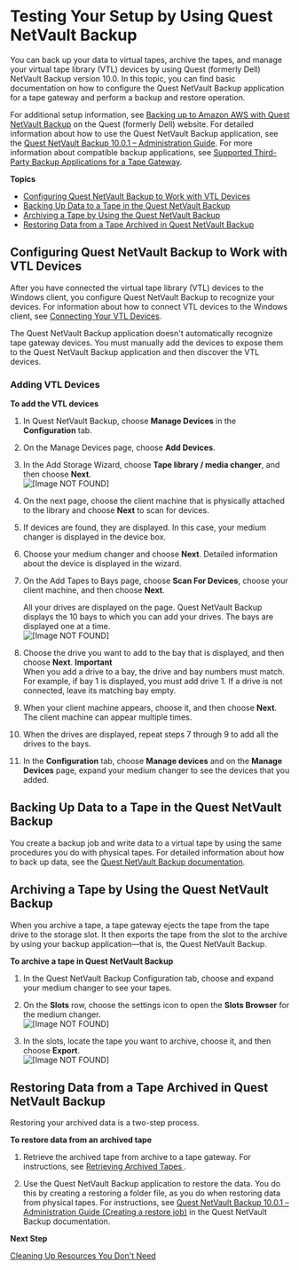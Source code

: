 # Testing Your Setup by Using Quest NetVault Backup<a name="backup-netvault"></a>

You can back up your data to virtual tapes, archive the tapes, and manage your virtual tape library \(VTL\) devices by using Quest \(formerly Dell\) NetVault Backup version 10\.0\. In this topic, you can find basic documentation on how to configure the Quest NetVault Backup application for a tape gateway and perform a backup and restore operation\. 

For additional setup information, see [Backing up to Amazon AWS with Quest NetVault Backup](https://www.scribd.com/document/294138486/backing-up-to-amazon-aws-with-dell-netvault-backup-technical-brief-75488-pdf) on the Quest \(formerly Dell\) website\. For detailed information about how to use the Quest NetVault Backup application, see the [Quest NetVault Backup 10\.0\.1 – Administration Guide](https://support.quest.com/technical-documents/netvault-backup/10.0.1/administration-guide/26#TOPIC-229714)\. For more information about compatible backup applications, see [Supported Third\-Party Backup Applications for a Tape Gateway](Requirements.md#requirements-backup-sw-for-vtl)\.

**Topics**
+ [Configuring Quest NetVault Backup to Work with VTL Devices](#netvault-configure-software)
+ [Backing Up Data to a Tape in the Quest NetVault Backup](#netvault-write-data-to-tape)
+ [Archiving a Tape by Using the Quest NetVault Backup](#netvault-archive-tape)
+ [Restoring Data from a Tape Archived in Quest NetVault Backup](#netvault-restore-tape)

## Configuring Quest NetVault Backup to Work with VTL Devices<a name="netvault-configure-software"></a>

After you have connected the virtual tape library \(VTL\) devices to the Windows client, you configure Quest NetVault Backup to recognize your devices\. For information about how to connect VTL devices to the Windows client, see [Connecting Your VTL Devices](GettingStarted-create-tape-gateway.md#GettingStartedAccessTapesVTL)\.

The Quest NetVault Backup application doesn't automatically recognize tape gateway devices\. You must manually add the devices to expose them to the Quest NetVault Backup application and then discover the VTL devices\.

### Adding VTL Devices<a name="netvault-add-devices"></a>

**To add the VTL devices**

1. In Quest NetVault Backup, choose **Manage Devices** in the **Configuration** tab\.

1. On the Manage Devices page, choose **Add Devices**\.

1. In the Add Storage Wizard, choose **Tape library / media changer**, and then choose **Next**\.  
![\[Image NOT FOUND\]](http://docs.aws.amazon.com/storagegateway/latest/userguide/images/NetVault-AddStorage.png)

1. On the next page, choose the client machine that is physically attached to the library and choose **Next** to scan for devices\.

1. If devices are found, they are displayed\. In this case, your medium changer is displayed in the device box\.

1. Choose your medium changer and choose **Next**\. Detailed information about the device is displayed in the wizard\.

1. On the Add Tapes to Bays page, choose **Scan For Devices**, choose your client machine, and then choose **Next**\. 

   All your drives are displayed on the page\. Quest NetVault Backup displays the 10 bays to which you can add your drives\. The bays are displayed one at a time\.  
![\[Image NOT FOUND\]](http://docs.aws.amazon.com/storagegateway/latest/userguide/images/NetVault-AddDrives.png)

1. Choose the drive you want to add to the bay that is displayed, and then choose **Next**\.
**Important**  
When you add a drive to a bay, the drive and bay numbers must match\. For example, if bay 1 is displayed, you must add drive 1\. If a drive is not connected, leave its matching bay empty\.

1. When your client machine appears, choose it, and then choose **Next**\. The client machine can appear multiple times\.

1. When the drives are displayed, repeat steps 7 through 9 to add all the drives to the bays\.

1. In the **Configuration** tab, choose **Manage devices** and on the **Manage Devices** page, expand your medium changer to see the devices that you added\.

## Backing Up Data to a Tape in the Quest NetVault Backup<a name="netvault-write-data-to-tape"></a>

You create a backup job and write data to a virtual tape by using the same procedures you do with physical tapes\. For detailed information about how to back up data, see the [Quest NetVault Backup documentation](https://support.quest.com/technical-documents/netvault-backup/10.0.1/administration-guide/26#TOPIC-229714)\.

## Archiving a Tape by Using the Quest NetVault Backup<a name="netvault-archive-tape"></a>

When you archive a tape, a tape gateway ejects the tape from the tape drive to the storage slot\. It then exports the tape from the slot to the archive by using your backup application—that is, the Quest NetVault Backup\.

**To archive a tape in Quest NetVault Backup**

1. In the Quest NetVault Backup Configuration tab, choose and expand your medium changer to see your tapes\.

1. On the **Slots** row, choose the settings icon to open the **Slots Browser** for the medium changer\.   
![\[Image NOT FOUND\]](http://docs.aws.amazon.com/storagegateway/latest/userguide/images/NetVault-Settings.png)

1. In the slots, locate the tape you want to archive, choose it, and then choose **Export**\.  
![\[Image NOT FOUND\]](http://docs.aws.amazon.com/storagegateway/latest/userguide/images/NetVault-ImportTapes.png)

## Restoring Data from a Tape Archived in Quest NetVault Backup<a name="netvault-restore-tape"></a>

Restoring your archived data is a two\-step process\.

**To restore data from an archived tape**

1. Retrieve the archived tape from archive to a tape gateway\. For instructions, see [Retrieving Archived Tapes ](managing-gateway-vtl.md#retrieving-archived-tapes-vtl)\.

1. Use the Quest NetVault Backup application to restore the data\. You do this by creating a restoring a folder file, as you do when restoring data from physical tapes\. For instructions, see [Quest NetVault Backup 10\.0\.1 – Administration Guide \(Creating a restore job\)](http://support-public.cfm.quest.com/4b094d45-9eab-4ba5-8a57-09ed5f8e6840:1785915.pdf) in the Quest NetVault Backup documentation\.

**Next Step**

[Cleaning Up Resources You Don't Need](GettingStartedWhatsNextStep3-vtl.md#cleanup-vtl)